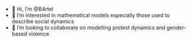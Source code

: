 - 👋 Hi, I’m @B4rtel
- 👀 I’m interested in mathematical models especially those used to describe social dynamics
- 💞️ I’m looking to collaborate on modelling protest dynamics and gender-based violence
<!--- 
- 🌱 I’m currently learning about mathematical models of modelling protest dynamics and gender-based violence
--->
<!--- 
- 📫 How to reach me ...

- 😄 Pronouns: ...
- ⚡ Fun fact: ...
--->

<!---
B4rtel/B4rtel is a ✨ special ✨ repository because its `README.md` (this file) appears on your GitHub profile.
You can click the Preview link to take a look at your changes.
--->
